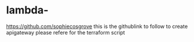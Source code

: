 # lambda-

https://github.com/sophiecosgrove this is the githublink to follow to create apigateway please refere for the terraform script
